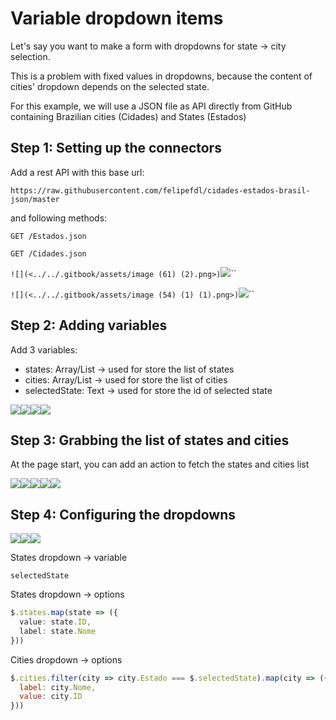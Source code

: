 # Variable dropdown items

Let's say you want to make a form with dropdowns for state -> city selection.

This is a problem with fixed values in dropdowns, because the content of cities' dropdown depends on the selected state.

For this example, we will use a JSON file as API directly from GitHub containing Brazilian cities (Cidades) and States (Estados)

## Step 1: Setting up the connectors

Add a rest API with this base url:

`https://raw.githubusercontent.com/felipefdl/cidades-estados-brasil-json/master`

and following methods:

`GET /Estados.json`

`GET /Cidades.json`

``![](<../../.gitbook/assets/image (61) (2).png>)``![](<../../.gitbook/assets/image (63) (2).png>)``

``![](<../../.gitbook/assets/image (54) (1) (1).png>)``![](<../../.gitbook/assets/image (60) (1) (1).png>)``

## Step 2: Adding variables

Add 3 variables:

* states: Array/List -> used for store the list of states
* cities: Array/List -> used for store the list of cities
* selectedState: Text -> used for store the id of selected state

![](<../../.gitbook/assets/image (53) (2).png>)![](<../../.gitbook/assets/image (48).png>)![](<../../.gitbook/assets/image (57) (1) (1).png>)![](<../../.gitbook/assets/image (56) (1) (1).png>)

## Step 3: Grabbing the list of states and cities

At the page start, you can add an action to fetch the states and cities list

![](<../../.gitbook/assets/image (66) (2).png>)![](<../../.gitbook/assets/image (49) (1).png>)![](<../../.gitbook/assets/image (59) (1).png>)![](<../../.gitbook/assets/image (52) (2).png>)![](<../../.gitbook/assets/image (58) (1).png>)

## Step 4: Configuring the dropdowns

![](<../../.gitbook/assets/image (55) (1) (1).png>)![](<../../.gitbook/assets/image (62) (2).png>)![](<../../.gitbook/assets/image (47) (1).png>)

States dropdown -> variable

`selectedState`

States dropdown -> options

```typescript
$.states.map(state => ({
  value: state.ID,
  label: state.Nome
}))
```

Cities dropdown -> options

```javascript
$.cities.filter(city => city.Estado === $.selectedState).map(city => ({
  label: city.Nome,
  value: city.ID
}))
```
